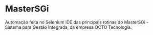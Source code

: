 # MasterSGi
Automação feita no Selenium IDE das principais rotinas do MasterSGi - Sistema para Gestão Integrada, da empresa OCTO Tecnologia.
